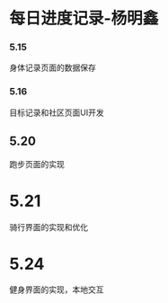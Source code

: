 # 每日进度记录-杨明鑫

### 5.15
身体记录页面的数据保存
### 5.16
目标记录和社区页面UI开发

## 5.20

跑步页面的实现

# 5.21

骑行界面的实现和优化

# 5.24

健身界面的实现，本地交互
